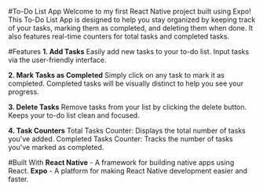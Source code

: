 #To-Do List App
Welcome to my first React Native project built using Expo! This To-Do List App is designed to help you stay organized by keeping track of your tasks, marking them as completed, and deleting them when done. It also features real-time counters for total tasks and completed tasks.

#Features
**1. Add Tasks**
Easily add new tasks to your to-do list.
Input tasks via the user-friendly interface.

**2. Mark Tasks as Completed**
Simply click on any task to mark it as completed.
Completed tasks will be visually distinct to help you see your progress.

**3. Delete Tasks**
Remove tasks from your list by clicking the delete button.
Keeps your to-do list clean and focused.

**4. Task Counters**
Total Tasks Counter: Displays the total number of tasks you've added.
Completed Tasks Counter: Tracks the number of tasks you've marked as completed.

#Built With
**React Native** - A framework for building native apps using React.
**Expo** - A platform for making React Native development easier and faster.
